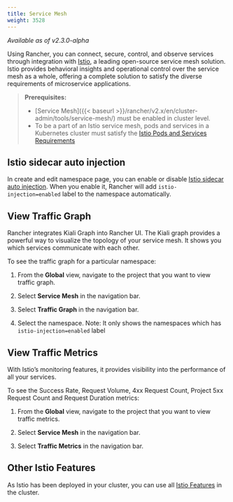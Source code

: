 ```yaml
---
title: Service Mesh
weight: 3528
---
```


_Available as of v2.3.0-alpha_

Using Rancher, you can connect, secure, control, and observe services through integration with [Istio](https://istio.io/), a leading open-source service mesh solution. Istio provides behavioral insights and operational control over the service mesh as a whole, offering a complete solution to satisfy the diverse requirements of microservice applications.

>**Prerequisites:**
>
>- [Service Mesh]({{< baseurl >}}/rancher/v2.x/en/cluster-admin/tools/service-mesh/) must be enabled in cluster level.
>- To be a part of an Istio service mesh, pods and services in a Kubernetes cluster must satisfy the [Istio Pods and Services Requirements](https://istio.io/docs/setup/kubernetes/prepare/requirements/)  

## Istio sidecar auto injection

In create and edit namespace page, you can enable or disable [Istio sidecar auto injection](https://istio.io/blog/2019/data-plane-setup/#automatic-injection). When you enable it, Rancher will add `istio-injection=enabled` label to the namespace automatically.

## View Traffic Graph

Rancher integrates Kiali Graph into Rancher UI. The Kiali graph provides a powerful way to visualize the topology of your service mesh. It shows you which services communicate with each other.

To see the traffic graph for a particular namespace:

1. From the **Global** view, navigate to the project that you want to view traffic graph.

1. Select **Service Mesh** in the navigation bar.

1. Select **Traffic Graph** in the navigation bar.

1. Select the namespace. Note: It only shows the namespaces which has `istio-injection=enabled` label

## View Traffic Metrics

With Istio’s monitoring features, it provides visibility into the performance of all your services.

To see the Success Rate, Request Volume, 4xx Request Count, Project 5xx Request Count and Request Duration metrics:

1. From the **Global** view, navigate to the project that you want to view traffic metrics.

1. Select **Service Mesh** in the navigation bar.

1. Select **Traffic Metrics** in the navigation bar.


## Other Istio Features

As Istio has been deployed in your cluster, you can use all [Istio Features](https://istio.io/docs/concepts/what-is-istio/#core-features) in the cluster.
